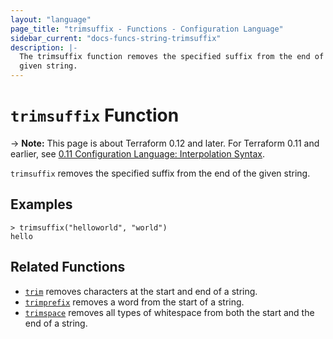 ```yaml
---
layout: "language"
page_title: "trimsuffix - Functions - Configuration Language"
sidebar_current: "docs-funcs-string-trimsuffix"
description: |-
  The trimsuffix function removes the specified suffix from the end of a
  given string.
---
```


# `trimsuffix` Function

-> **Note:** This page is about Terraform 0.12 and later. For Terraform 0.11 and
earlier, see
[0.11 Configuration Language: Interpolation Syntax](../../configuration-0-11/interpolation.html).

`trimsuffix` removes the specified suffix from the end of the given string.

## Examples

```
> trimsuffix("helloworld", "world")
hello
```

## Related Functions

* [`trim`](./trim.html) removes characters at the start and end of a string.
* [`trimprefix`](./trimprefix.html) removes a word from the start of a string.
* [`trimspace`](./trimspace.html) removes all types of whitespace from
  both the start and the end of a string.
